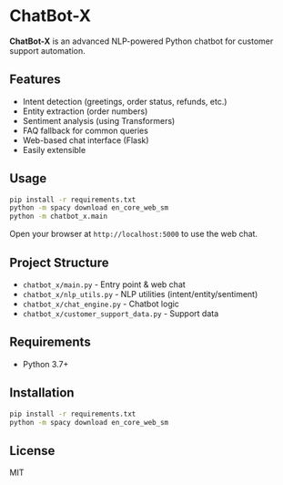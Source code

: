 # ChatBot-X

**ChatBot-X** is an advanced NLP-powered Python chatbot for customer support automation.

## Features

- Intent detection (greetings, order status, refunds, etc.)
- Entity extraction (order numbers)
- Sentiment analysis (using Transformers)
- FAQ fallback for common queries
- Web-based chat interface (Flask)
- Easily extensible

## Usage

```bash
pip install -r requirements.txt
python -m spacy download en_core_web_sm
python -m chatbot_x.main
```

Open your browser at `http://localhost:5000` to use the web chat.

## Project Structure

- `chatbot_x/main.py` - Entry point & web chat
- `chatbot_x/nlp_utils.py` - NLP utilities (intent/entity/sentiment)
- `chatbot_x/chat_engine.py` - Chatbot logic
- `chatbot_x/customer_support_data.py` - Support data

## Requirements

- Python 3.7+

## Installation

```bash
pip install -r requirements.txt
python -m spacy download en_core_web_sm
```

## License

MIT